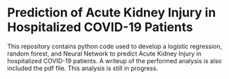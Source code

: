 # Prediction of Acute Kidney Injury in Hospitalized COVID-19 Patients 
This repository contains python code used to develop a logistic regression, random forest, and Neural Network to predict Acute Kidney Injury in hospitalized COVID-19 patients. A writeup of the performed analysis is also included the pdf file. This analysis is still in progress. 
